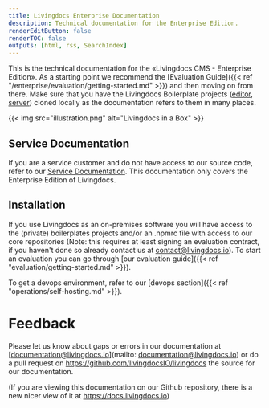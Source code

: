 ```yaml
---
title: Livingdocs Enterprise Documentation
description: Technical documentation for the Enterprise Edition.
renderEditButton: false
renderTOC: false
outputs: [html, rss, SearchIndex]
---
```


This is the technical documentation for the «Livingdocs CMS - Enterprise Edition». As a starting point we recommend the [Evaluation Guide]({{< ref "/enterprise/evaluation/getting-started.md" >}}) and then moving on from there.
Make sure that you have the Livingdocs Boilerplate projects ([editor](https://github.com/livingdocsIO/livingdocs-editor-boilerplate), [server](https://github.com/livingdocsIO/livingdocs-server-boilerplate)) cloned locally as the documentation refers to them in many places.

{{< img src="illustration.png" alt="Livingdocs in a Box" >}}

## Service Documentation

If you are a service customer and do not have access to our source code, refer to our [Service Documentation](https://developers.livingdocs.io). This documentation only covers the Enterprise Edition of Livingdocs.


## Installation

If you use Livingdocs as an on-premises software you will have access to the (private) boilerplates projects and/or an .npmrc file with access to our core repositories (Note: this requires at least signing an evaluation contract, if you haven't done so already contact us at contact@livingdocs.io).
To start an evaluation you can go through [our evaluation guide]({{< ref "evaluation/getting-started.md" >}}).

To get a devops environment, refer to our [devops section]({{< ref "operations/self-hosting.md" >}}).

# Feedback
Please let us know about gaps or errors in our documentation at [documentation@livingdocs.io](mailto: documentation@livingdocs.io) or do a pull request on https://github.com/livingdocsIO/livingdocs the source for our documentation.

(If you are viewing this documentation on our Github repository, there is a new nicer view of it at https://docs.livingdocs.io)
